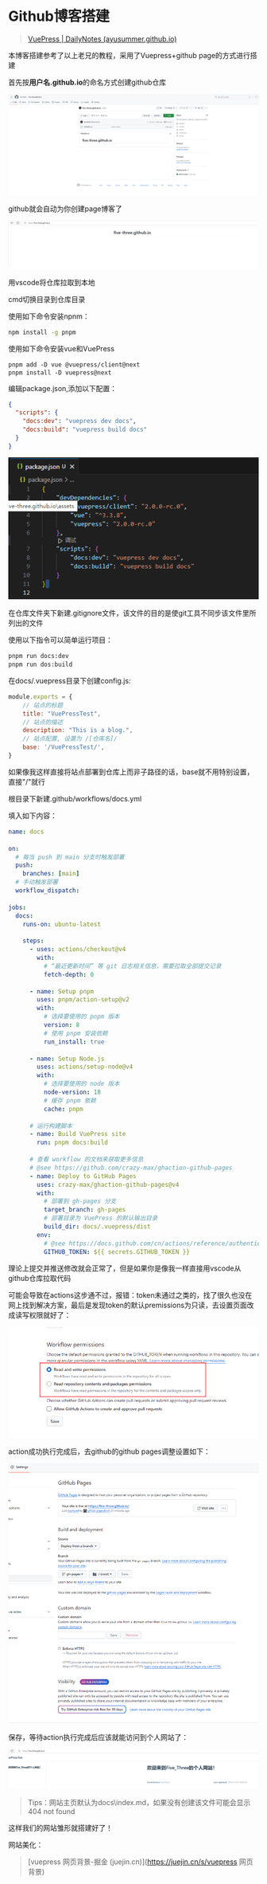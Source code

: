 # Github博客搭建

> [VuePress | DailyNotes (ayusummer.github.io)](https://ayusummer.github.io/DailyNotes/NoteTools/VuePress.html)

本博客搭建参考了以上老兄的教程，采用了Vuepress+github page的方式进行搭建

首先按**用户名.github.io**的命名方式创建github仓库

![image-20231118223809672](./assets/image-20231118223809672.png)

github就会自动为你创建page博客了

![image-20231118223831765](./assets/image-20231118223831765.png)

用vscode将仓库拉取到本地

cmd切换目录到仓库目录

使用如下命令安装npnm：

```cmd
npm install -g pnpm
```

使用如下命令安装vue和VuePress

```
pnpm add -D vue @vuepress/client@next
pnpm install -D vuepress@next
```

编辑package.json,添加以下配置：

```json
{
  "scripts": {
    "docs:dev": "vuepress dev docs",
    "docs:build": "vuepress build docs"
  }
}
```

![image-20231118225058212](./assets/image-20231118225058212.png)

在仓库文件夹下新建.gitignore文件，该文件的目的是使git工具不同步该文件里所列出的文件

使用以下指令可以简单运行项目：

```cmd
pnpm run docs:dev
pnpm run dos:build
```

在docs/.vuepress目录下创建config.js:

```js
module.exports = {
    // 站点的标题
    title: "VuePressTest",
    // 站点的描述
    description: "This is a blog.",
    // 站点配置, 设置为 /[仓库名]/
    base: '/VuePressTest/',
}
```

如果像我这样直接将站点部署到仓库上而非子路径的话，base就不用特别设置，直接"/"就行

根目录下新建.github/workflows/docs.yml

填入如下内容：

```yml
name: docs

on:
  # 每当 push 到 main 分支时触发部署
  push:
    branches: [main]
  # 手动触发部署
  workflow_dispatch:

jobs:
  docs:
    runs-on: ubuntu-latest

    steps:
      - uses: actions/checkout@v4
        with:
          # “最近更新时间” 等 git 日志相关信息，需要拉取全部提交记录
          fetch-depth: 0

      - name: Setup pnpm
        uses: pnpm/action-setup@v2
        with:
          # 选择要使用的 pnpm 版本
          version: 8
          # 使用 pnpm 安装依赖
          run_install: true

      - name: Setup Node.js
        uses: actions/setup-node@v4
        with:
          # 选择要使用的 node 版本
          node-version: 18
          # 缓存 pnpm 依赖
          cache: pnpm

      # 运行构建脚本
      - name: Build VuePress site
        run: pnpm docs:build

      # 查看 workflow 的文档来获取更多信息
      # @see https://github.com/crazy-max/ghaction-github-pages
      - name: Deploy to GitHub Pages
        uses: crazy-max/ghaction-github-pages@v4
        with:
          # 部署到 gh-pages 分支
          target_branch: gh-pages
          # 部署目录为 VuePress 的默认输出目录
          build_dir: docs/.vuepress/dist
        env:
          # @see https://docs.github.com/cn/actions/reference/authentication-in-a-workflow#about-the-github_token-secret
          GITHUB_TOKEN: ${{ secrets.GITHUB_TOKEN }}
```

理论上提交并推送修改就会正常了，但是如果你是像我一样直接用vscode从github仓库拉取代码

可能会导致在actions这步通不过，报错：token未通过之类的，找了很久也没在网上找到解决方案，最后是发现token的默认premissions为只读，去设置页面改成读写权限就好了：

![image-20231121001158472](./assets/image-20231121001158472.png)

action成功执行完成后，去github的github pages调整设置如下：

![image-20231125210749137](./assets/image-20231125210749137.png)

保存，等待action执行完成后应该就能访问到个人网站了：

![image-20231125210834660](./assets/image-20231125210834660.png)

> Tips：网站主页默认为docs\index.md，如果没有创建该文件可能会显示404 not found

这样我们的网站雏形就搭建好了！

网站美化：

> [vuepress 网页背景-掘金 (juejin.cn)](https://juejin.cn/s/vuepress 网页背景)
